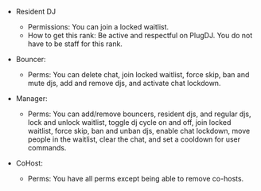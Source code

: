 * Resident DJ
  * Permissions: You can join a locked waitlist.
  * How to get this rank: Be active and respectful on PlugDJ. You do not have to be staff for this rank.
  
* Bouncer:
  * Perms: You can delete chat, join locked waitlist, force skip, ban and mute djs, add and remove djs, and activate chat lockdown.

* Manager:
  * Perms: You can add/remove bouncers, resident djs, and regular djs, lock and unlock waitlist, toggle dj cycle on and off, join locked waitlist, force skip, ban and unban djs, enable chat lockdown, move people in the waitlist, clear the chat, and set a cooldown for user commands.

* CoHost:
  * Perms: You have all perms except being able to remove co-hosts.
